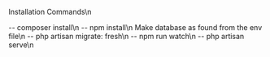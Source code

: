 Installation Commands\n

-- composer install\n
-- npm install\n
Make database as found from the env file\n
-- php artisan migrate: fresh\n
-- npm run watch\n
-- php artisan serve\n
